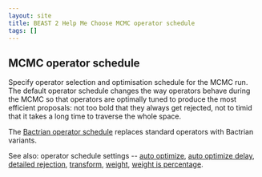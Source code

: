 ```yaml
---
layout: site
title: BEAST 2 Help Me Choose MCMC operator schedule
tags: []
---
```


## MCMC operator schedule

Specify operator selection and optimisation schedule for the MCMC run.
The default operator schedule changes the way operators behave during the MCMC so that operators are optimally tuned to produce the most efficient proposals: not too bold that they always get rejected, not to timid that it takes a long time to traverse the whole space.
 
The [Bactrian operator schedule](https://www.beast2.org/2021/04/26/bactrian-proposals.html) replaces standard operators with Bactrian variants.


See also: operator schedule settings -- 
[auto optimize](../../OperatorSchedule/autoOptimize/), 
[auto optimize delay](../../OperatorSchedule/autoOptimizeDelay/), 
[detailed rejection](../../OperatorSchedule/detailedRejection/), 
[transform](../../OperatorSchedule/transform/), 
[weight](../../OperatorSchedule/weight/), 
[weight is percentage](../../OperatorSchedule/weightIsPercentage/).